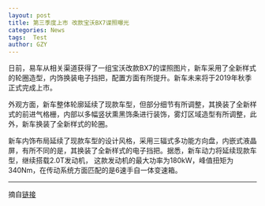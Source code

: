 ```yaml
---
layout: post
title: 第三季度上市 改款宝沃BX7谍照曝光
categories: News
tags:  Test
author: GZY
---
```


日前，易车从相关渠道获得了一组宝沃改款BX7的谍照图片，新车采用了全新样式的轮圈造型，内饰换装电子挡把，配置方面有所提升。新车未来将于2019年秋季正式完成上市。

外观方面，新车整体轮廓延续了现款车型，但部分细节有所调整，其换装了全新样式的前进气格栅，内部以多幅竖状熏黑饰条进行装饰，雾灯区域造型有所调整，此外，新车换装了全新样式的轮圈。

新车内饰布局延续了现款车型的设计风格，采用三辐式多功能方向盘，内嵌式液晶屏，有所不同的是，其换装了全新样式的电子挡把。据悉，新车动力将延续现款车型，继续搭载2.0T发动机， 这款发动机的最大功率为180kW，峰值扭矩为340Nm，在传动系统方面匹配的是6速手自一体变速箱。

*****

摘自[链接](http://auto.qq.com/a/20190131/000797.htm)